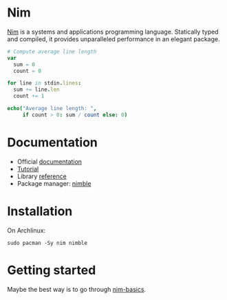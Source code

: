 Nim
===

[Nim](https://nim-lang.org/) is a systems and applications programming language. Statically typed and compiled, it provides unparalleled performance in an elegant package.

```nim
# Compute average line length
var
  sum = 0
  count = 0

for line in stdin.lines:
  sum += line.len
  count += 1

echo("Average line length: ",
     if count > 0: sum / count else: 0)
```

# Documentation

* Official [documentation](https://nim-lang.org/documentation.html)
* [Tutorial](https://nim-lang.org/docs/tut1.html)
* Library [reference](https://nim-lang.org/docs/lib.html)
* Package manager: [nimble](https://github.com/nim-lang/nimble)


# Installation

On Archlinux:

```
sudo pacman -Sy nim nimble
```

# Getting started

Maybe the best way is to go through [nim-basics](https://narimiran.github.io/nim-basics/).